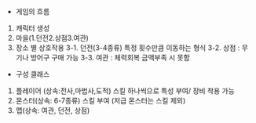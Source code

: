 * 게임의 흐름
1. 캐릭터 생성
2. 마을(1.던전2.상점3.여관)
3. 장소 별 상호작용
  3-1. 던전(3-4종류) 특정 횟수만큼 이동하는 형식
  3-2. 상점 : 무기나 방어구 구매 가능
  3-3. 여관 : 체력회복 금액부족 시 못함

* 구성 클래스
1. 플레이어 (상속:전사,마법사,도적) 스킬 하나씩으로 특성 부여/ 장비 착용 가능
2. 몬스터(상속: 6-7종류) 스킬 부여 (저급 몬스터는 스킬 제외)
3. 맵(상속: 여관, 던전, 상점)
